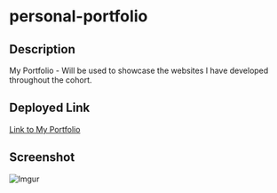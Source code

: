 # personal-portfolio

Description
-
My Portfolio - Will be used to showcase the websites I have developed throughout the cohort.

Deployed Link
-
[Link to My Portfolio](https://hkagei.github.io/personal-portfolio/)

Screenshot
-
![Imgur](https://imgur.com/a/rHCTalv.png)
